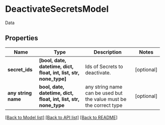 # DeactivateSecretsModel

Data

## Properties
Name | Type | Description | Notes
------------ | ------------- | ------------- | -------------
**secret_ids** | **[bool, date, datetime, dict, float, int, list, str, none_type]** | Ids of Secrets to deactivate. | [optional] 
**any string name** | **bool, date, datetime, dict, float, int, list, str, none_type** | any string name can be used but the value must be the correct type | [optional]

[[Back to Model list]](../README.md#documentation-for-models) [[Back to API list]](../README.md#documentation-for-api-endpoints) [[Back to README]](../README.md)


